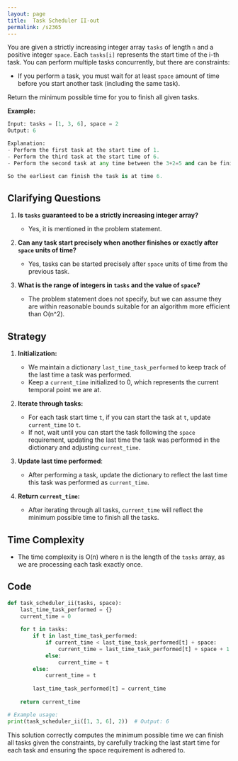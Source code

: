 ```yaml
---
layout: page
title:  Task Scheduler II-out
permalink: /s2365
---
```


You are given a strictly increasing integer array `tasks` of length `n` and a positive integer `space`. Each `tasks[i]` represents the start time of the i-th task. You can perform multiple tasks concurrently, but there are constraints:

- If you perform a task, you must wait for at least `space` amount of time before you start another task (including the same task).

Return the minimum possible time for you to finish all given tasks.

**Example:**

```python
Input: tasks = [1, 3, 6], space = 2
Output: 6

Explanation:
- Perform the first task at the start time of 1.
- Perform the third task at the start time of 6.
- Perform the second task at any time between the 3+2=5 and can be finished at the end time 6.

So the earliest can finish the task is at time 6.
```

## Clarifying Questions

1. **Is `tasks` guaranteed to be a strictly increasing integer array?**
   - Yes, it is mentioned in the problem statement.
   
2. **Can any task start precisely when another finishes or exactly after `space` units of time?**
   - Yes, tasks can be started precisely after `space` units of time from the previous task.

3. **What is the range of integers in `tasks` and the value of `space`?**
   - The problem statement does not specify, but we can assume they are within reasonable bounds suitable for an algorithm more efficient than O(n^2).

## Strategy

1. **Initialization:**
   - We maintain a dictionary `last_time_task_performed` to keep track of the last time a task was performed.
   - Keep a `current_time` initialized to 0, which represents the current temporal point we are at.

2. **Iterate through tasks:**
   - For each task start time `t`, if you can start the task at `t`, update `current_time` to `t`.
   - If not, wait until you can start the task following the `space` requirement, updating the last time the task was performed in the dictionary and adjusting `current_time`.

3. **Update last time performed**:
   - After performing a task, update the dictionary to reflect the last time this task was performed as `current_time`.

4. **Return `current_time`:**
   - After iterating through all tasks, `current_time` will reflect the minimum possible time to finish all the tasks.

## Time Complexity

- The time complexity is O(n) where n is the length of the `tasks` array, as we are processing each task exactly once.

## Code

```python
def task_scheduler_ii(tasks, space):
    last_time_task_performed = {}
    current_time = 0
    
    for t in tasks:
        if t in last_time_task_performed:
            if current_time < last_time_task_performed[t] + space:
                current_time = last_time_task_performed[t] + space + 1
            else:
                current_time = t
        else:
            current_time = t
            
        last_time_task_performed[t] = current_time
    
    return current_time

# Example usage:
print(task_scheduler_ii([1, 3, 6], 2))  # Output: 6
```

This solution correctly computes the minimum possible time we can finish all tasks given the constraints, by carefully tracking the last start time for each task and ensuring the space requirement is adhered to.